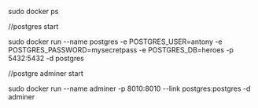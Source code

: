 sudo docker ps

//postgres start


sudo docker run --name postgres -e POSTGRES_USER=antony -e POSTGRES_PASSWORD=mysecretpass -e POSTGRES_DB=heroes -p 5432:5432 -d postgres

//postgre adminer start

sudo docker run --name adminer -p 8010:8010 --link postgres:postgres -d adminer